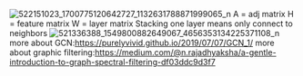 ![522151023_1700775120642727_1132631788871999065_n](https://github.com/user-attachments/assets/c65b1c44-dd36-42b5-8fbd-e69d683df675)
A = adj matrix H = feature matrix W = layer matrix
Stacking one layer means only connect to neighbors
![521336388_1549800882649067_4656353134225371108_n](https://github.com/user-attachments/assets/566d16d9-81ab-4cec-8483-43c238e080c1)
more about GCN:https://purelyvivid.github.io/2019/07/07/GCN_1/
more about graphic filtering:https://medium.com/@n.rajadhyaksha/a-gentle-introduction-to-graph-spectral-filtering-df03ddc9d3f7
